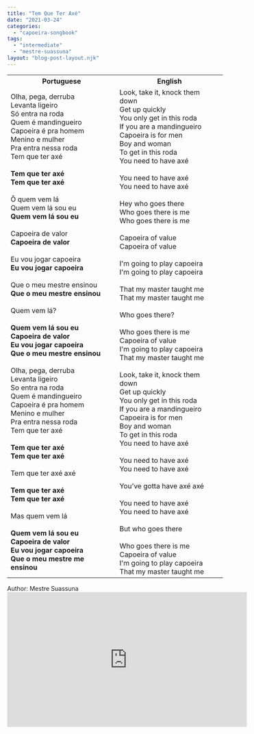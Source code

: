 ```yaml
---
title: "Tem Que Ter Axé"
date: "2021-03-24"
categories: 
  - "capoeira-songbook"
tags: 
  - "intermediate"
  - "mestre-suassuna"
layout: "blog-post-layout.njk"
---
```


<table class="capoeira-table">
    <tr class="header-row">
        <th>Portuguese</th>
        <th>English</th>
    </tr>
    <tr>
        <td>
            Olha, pega, derruba<br>
            Levanta ligeiro<br>
            Só entra na roda<br>
            Quem é mandingueiro<br>
            Capoeira é pra homem<br>
            Menino e mulher<br>
            Pra entra nessa roda<br>
            Tem que ter axé<br>
            <br>
            <strong>Tem que ter axé<br>
            Tem que ter axé</strong><br>
            <br>
            Ô quem vem lá<br>
            Quem vem lá sou eu<br>
            <strong>Quem vem lá sou eu</strong><br>
            <br>
            Capoeira de valor<br>
            <strong>Capoeira de valor</strong><br>
            <br>
            Eu vou jogar capoeira<br>
            <strong>Eu vou jogar capoeira</strong><br>
            <br>
            Que o meu mestre ensinou<br>
            <strong>Que o meu mestre ensinou</strong><br>
            <br>
            Quem vem lá?<br>
            <strong><br>
            Quem vem lá sou eu<br>
            Capoeira de valor<br>
            Eu vou jogar capoeira<br>
            Que o meu mestre ensinou</strong><br>
            <br>
            Olha, pega, derruba<br>
            Levanta ligeiro<br>
            So entra na roda<br>
            Quem é mandingueiro<br>
            Capoeira é pra homem<br>
            Menino e mulher<br>
            Pra entra nessa roda<br>
            Tem que ter axé<br>
            <br>
            <strong>Tem que ter axé<br>
            Tem que ter axé</strong><br>
            <br>
            Tem que ter axé axé<br>
            <br>
            <strong>Tem que ter axé<br>
            Tem que ter axé</strong><br>
            <br>
            Mas quem vem lá<br>
            <br>
            <strong>Quem vem lá sou eu<br>
            Capoeira de valor<br>
            Eu vou jogar capoeira<br>
            Que o meu mestre me ensinou</strong>
        </td>
        <td>
            Look, take it, knock them down<br>
            Get up quickly<br>
            You only get in this roda<br>
            If you are a mandingueiro<br>
            Capoeira is for men<br>
            Boy and woman<br>
            To get in this roda<br>
            You need to have axé<br>
            <br>
            You need to have axé<br>
            You need to have axé<br>
            <br>
            Hey who goes there<br>
            Who goes there is me<br>
            Who goes there is me<br>
            <br>
            Capoeira of value<br>
            Capoeira of value<br>
            <br>
            I'm going to play capoeira<br>
            I'm going to play capoeira<br>
            <br>
            That my master taught me<br>
            That my master taught me<br>
            <br>
            Who goes there?<br>
            <br>
            Who goes there is me<br>
            Capoeira of value<br>
            I'm going to play capoeira<br>
            That my master taught me<br>
            <br>
            Look, take it, knock them down<br>
            Get up quickly<br>
            You only get in this roda<br>
            If you are a mandingueiro<br>
            Capoeira is for men<br>
            Boy and woman<br>
            To get in this roda<br>
            You need to have axé<br>
            <br>
            You need to have axé<br>
            You need to have axé<br>
            <br>
            You've gotta have axé axé<br>
            <br>
            You need to have axé<br>
            You need to have axé<br>
            <br>
            But who goes there<br>
            <br>
            Who goes there is me<br>
            Capoeira of value<br>
            I'm going to play capoeira<br>
            That my master taught me
        </td>
    </tr>
</table>

<figcaption>
Author: Mestre Suassuna
</figcaption>

<iframe width="560" height="315" src="https://www.youtube.com/embed/ir6CNo0DOxs" title="YouTube video player" frameborder="0" allow="accelerometer; autoplay; clipboard-write; encrypted-media; gyroscope; picture-in-picture" allowfullscreen></iframe>
